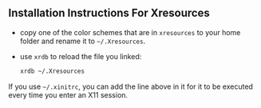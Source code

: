 ## Installation Instructions For Xresources
+ copy one of the color schemes that are in `xresources` to your home folder
  and rename it to `~/.Xresources`.
+ use `xrdb` to reload the file you linked:

  ```bash
  xrdb ~/.Xresources
  ```

If you use `~/.xinitrc`, you can add the line above in it for it to be
executed every time you enter an X11 session.
